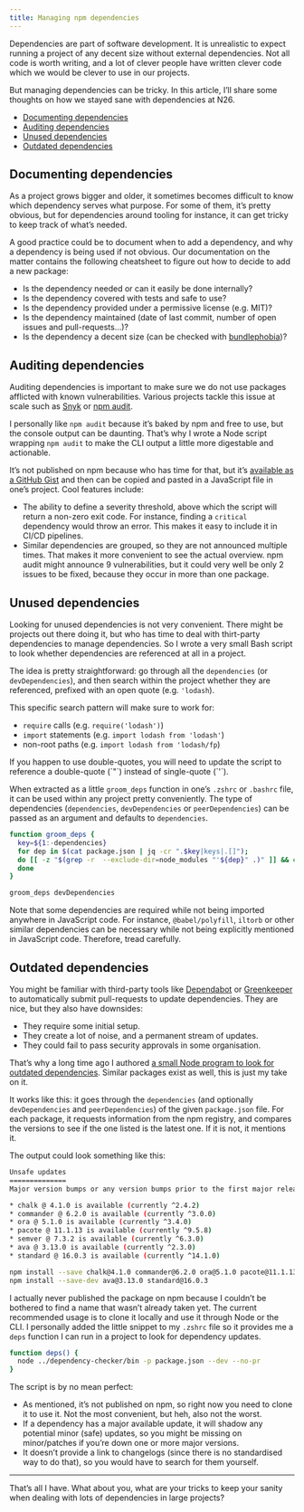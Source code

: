 ```yaml
---
title: Managing npm dependencies
---
```


Dependencies are part of software development. It is unrealistic to expect running a project of any decent size without external dependencies. Not all code is worth writing, and a lot of clever people have written clever code which we would be clever to use in our projects.

But managing dependencies can be tricky. In this article, I’ll share some thoughts on how we stayed sane with dependencies at N26.

- [Documenting dependencies](#documenting-dependencies)
- [Auditing dependencies](#auditing-dependencies)
- [Unused dependencies](#unused-dependencies)
- [Outdated dependencies](#outdated-dependencies)

## Documenting dependencies

As a project grows bigger and older, it sometimes becomes difficult to know which dependency serves what purpose. For some of them, it’s pretty obvious, but for dependencies around tooling for instance, it can get tricky to keep track of what’s needed.

A good practice could be to document when to add a dependency, and why a dependency is being used if not obvious. Our documentation on the matter contains the following cheatsheet to figure out how to decide to add a new package:

- Is the dependency needed or can it easily be done internally?
- Is the dependency covered with tests and safe to use?
- Is the dependency provided under a permissive license (e.g. MIT)?
- Is the dependency maintained (date of last commit, number of open issues and
  pull-requests…)?
- Is the dependency a decent size (can be checked with
  [bundlephobia](https://bundlephobia.com/))?

## Auditing dependencies

Auditing dependencies is important to make sure we do not use packages afflicted with known vulnerabilities. Various projects tackle this issue at scale such as [Snyk](https://snyk.io/) or [npm audit](https://docs.npmjs.com/cli/v6/commands/npm-audit/).

I personally like `npm audit` because it’s baked by npm and free to use, but the console output can be daunting. That’s why I wrote a Node script wrapping `npm audit` to make the CLI output a little more digestable and actionable.

It’s not published on npm because who has time for that, but it’s [available as a GitHub Gist](https://gist.github.com/HugoGiraudel/37438267cb36448a85d56b8501d91aab) and then can be copied and pasted in a JavaScript file in one’s project. Cool features include:

- The ability to define a severity threshold, above which the script will return a non-zero exit code. For instance, finding a `critical` dependency would throw an error. This makes it easy to include it in CI/CD pipelines.
- Similar dependencies are grouped, so they are not announced multiple times. That makes it more convenient to see the actual overview. npm audit might announce 9 vulnerabilities, but it could very well be only 2 issues to be fixed, because they occur in more than one package.

## Unused dependencies

Looking for unused dependencies is not very convenient. There might be projects out there doing it, but who has time to deal with thirt-party dependencies to manage dependencies. So I wrote a very small Bash script to look whether dependencies are referenced at all in a project.

The idea is pretty straightforward: go through all the `dependencies` (or `devDependencies`), and then search within the project whether they are referenced, prefixed with an open quote (e.g. `'lodash`).

This specific search pattern will make sure to work for:

- `require` calls (e.g. `require('lodash')`)
- `import` statements (e.g. `import lodash from 'lodash'`)
- non-root paths (e.g. `import lodash from 'lodash/fp`)

<p class="Info">If you happen to use double-quotes, you will need to update the script to reference a double-quote (`"`) instead of single-quote (`'`).</p>

When extracted as a little `groom_deps` function in one’s `.zshrc` or `.bashrc` file, it can be used within any project pretty conveniently. The type of dependencies (`dependencies`, `devDependencies` or `peerDependencies`) can be passed as an argument and defaults to `dependencies`.

```sh
function groom_deps {
  key=${1:-dependencies}
  for dep in $(cat package.json | jq -cr ".$key|keys|.[]");
  do [[ -z "$(grep -r  --exclude-dir=node_modules "'${dep}" .)" ]] && echo "$dep appears unused";
  done
}
```

```sh
groom_deps devDependencies
```

Note that some dependencies are required while not being imported anywhere in JavaScript code. For instance, `@babel/polyfill`, `iltorb` or other similar dependencies can be necessary while not being explicitly mentioned in JavaScript code. Therefore, tread carefully.

## Outdated dependencies

You might be familiar with third-party tools like [Dependabot](https://dependabot.com/) or [Greenkeeper](https://greenkeeper.io/) to automatically submit pull-requests to update dependencies. They are nice, but they also have downsides:

- They require some initial setup.
- They create a lot of noise, and a permanent stream of updates.
- They could fail to pass security approvals in some organisation.

That’s why a long time ago I authored [a small Node program to look for outdated dependencies](https://github.com/HugoGiraudel/dependency-checker). Similar packages exist as well, this is just my take on it.

It works like this: it goes through the `dependencies` (and optionally `devDependencies` and `peerDependencies`) of the given `package.json` file. For each package, it requests information from the npm registry, and compares the versions to see if the one listed is the latest one. If it is not, it mentions it.

The output could look something like this:

```sh
Unsafe updates
==============
Major version bumps or any version bumps prior to the first major release (0.y.z).

* chalk @ 4.1.0 is available (currently ^2.4.2)
* commander @ 6.2.0 is available (currently ^3.0.0)
* ora @ 5.1.0 is available (currently ^3.4.0)
* pacote @ 11.1.13 is available (currently ^9.5.8)
* semver @ 7.3.2 is available (currently ^6.3.0)
* ava @ 3.13.0 is available (currently ^2.3.0)
* standard @ 16.0.3 is available (currently ^14.1.0)

npm install --save chalk@4.1.0 commander@6.2.0 ora@5.1.0 pacote@11.1.13 semver@7.3.2
npm install --save-dev ava@3.13.0 standard@16.0.3
```

I actually never published the package on npm because I couldn’t be bothered to find a name that wasn’t already taken yet. The current recommended usage is to clone it locally and use it through Node or the CLI. I personally added the little snippet to my `.zshrc` file so it provides me a `deps` function I can run in a project to look for dependency updates.

```sh
function deps() {
  node ../dependency-checker/bin -p package.json --dev --no-pr
}
```

The script is by no mean perfect:

- As mentioned, it’s not published on npm, so right now you need to clone it to use it. Not the most convenient, but heh, also not the worst.
- If a dependency has a major available update, it will shadow any potential minor (safe) updates, so you might be missing on minor/patches if you’re down one or more major versions.
- It doesn’t provide a link to changelogs (since there is no standardised way to do that), so you would have to search for them yourself.

---

That’s all I have. What about you, what are your tricks to keep your sanity when dealing with lots of dependencies in large projects?
